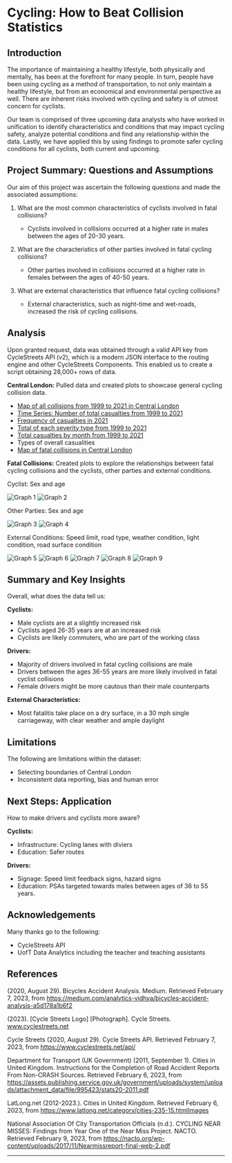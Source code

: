 # Cycling: How to Beat Collision Statistics



## Introduction


The importance of maintaining a healthy lifestyle, both physically and mentally, has been at the forefront for many people. In turn, people have been using cycling as a method of transportation, to not only maintain a healthy lifestyle, but from an economical and environmental perspective as well. There are inherent risks involved with cycling and safety is of utmost concern for cyclists. 


Our team is comprised of three upcoming data analysts who have worked in unification to identify characteristics and conditions that may impact cycling safety, analyze potential conditions and find any relationship within the data. Lastly, we have applied this by using findings to promote safer cycling conditions for all cyclists, both current and upcoming. 



## Project Summary: Questions and Assumptions


Our aim of this project was ascertain the following questions and made the associated assumptions:
1. What are the most common characteristics of cyclists involved in fatal collisions?
    * Cyclists involved in collisions occurred at a higher rate in males between the ages of 20-30 years.

2. What are the characteristics of other parties involved in fatal cycling collisions?
    * Other parties involved in collisions occurred at a higher rate in females between the ages of 40-50 years. 

3. What are external characteristics that influence fatal cycling collisions?
    * External characteristics, such as night-time and wet-roads, increased the risk of cycling collisions. 



## Analysis


Upon granted request, data was obtained through a valid API key from CycleStreets API (v2), which is a modern JSON interface to the routing engine and other CycleStreets Components. This enabled us to create a script obtaining 28,000+ rows of data. 

**Central London:** Pulled data and created plots to showcase general cycling collision data. 
* [Map of all collisions from 1999 to 2021 in Central London](./output_data/images/map1_London_bokeh_plot.png)
* [Time Series: Number of total casualties from 1999 to 2021](./output_data/images/fig0.1_Casualties_all_years.png)
* [Frequency of casualties in 2021](./output_data/images/freq_fatal_2021t.png)
* [Total of each severity type from 1999 to 2021](./output_data/images/total_severity_types.png)
* [Total casualties by month from 1999 to 2021](./output_data/images/fig3.1_total_casualties_by_month.png)
* Types of overall casualities
* [Map of fatal collisions in Central London](./output_data/images/map2_London_fatal_bokeh_plot.png)


**Fatal Collisions:** Created plots to explore the relationships between fatal cycling collisions and the cyclists, other parties and external conditions.

Cyclist: Sex and age

![Graph 1](./output_data/images/fig1.1_casualty_gender_graph.png)
![Graph 2](./output_data/images/fig1.2_age_of_casualty_graph.png)

Other Parties: Sex and age 

![Graph 3](./output_data/images/fig2.1_driver_gender_graph.png)
![Graph 4](./output_data/images/fig2.2_age_of_driver_graph.png)

External Conditions: Speed limit, road type, weather condition, light condition, road surface condition

![Graph 5](./output_data/images/fig3.3.3_speed_limit_graph.png)
![Graph 6](./output_data/images/fig3.2.2_road_type_graph.png)
![Graph 7](./output_data/images/fig3.3.1_weather_condition_graph.png)
![Graph 8](./output_data/images/fig3.3.2_light_condition_graph.png)
![Graph 9](./output_data/images/fig3.2.1_road_surface_condition_graph.png)



## Summary and Key Insights


Overall, what does the data tell us:

**Cyclists:**
* Male cyclists are at a slightly increased risk
* Cyclists aged 26-35 years are at an increased risk
* Cyclists are likely commuters, who are part of the working class

**Drivers:**
* Majority of drivers involved in fatal cycling collisions are male
* Drivers between the ages 36-55 years are more likely involved in fatal cyclist collisions
* Female drivers might be more cautous than their male counterparts 

**External Characteristics:**
* Most fatalitis take place on a dry surface, in a 30 mph single carriageway, with clear weather and ample daylight



## Limitations


The following are limitations within the dataset:
* Selecting boundaries of Central London
* Inconsistent data reporting, bias and human error



## Next Steps: Application


How to make drivers and cyclists more aware?

**Cyclists:**
* Infrastructure: Cycling lanes with diviers
* Education: Safer routes

**Drivers:**
* Signage: Speed limit feedback signs, hazard signs
* Education: PSAs targeted towards males between ages of 36 to 55 years. 




## Acknowledgements


Many thanks go to the following:
* CycleStreets API
* UofT Data Analytics including the teacher and teaching assistants 



## References 


(2020, August 29). Bicycles Accident Analysis. Medium. Retrieved February 7, 2023, from https://medium.com/analytics-vidhya/bicycles-accident-analysis-a5d178a1b6f2

(2023). [Cycle Streets Logo] [Photograph]. Cycle Streets. www.cyclestreets.net

Cycle Streets (2020, August 29). Cycle Streets API. Retrieved February 7, 2023, from https://www.cyclestreets.net/api/

Department for Transport (UK Government) (2011, September 1). Cities in United Kingdom. Instructions for the Completion of Road Accident Reports From Non-CRASH Sources. Retrieved February 6, 2023, from https://assets.publishing.service.gov.uk/government/uploads/system/uploads/attachment_data/file/995423/stats20-2011.pdf

LatLong.net (2012-2023.). Cities in United Kingdom. Retrieved February 6, 2023, from https://www.latlong.net/category/cities-235-15.htmlImages

National Association Of City Transportation Officials (n.d.). CYCLING NEAR MISSES: Findings from Year One of the Near Miss Project. NACTO. Retrieved February 9, 2023, from https://nacto.org/wp-content/uploads/2017/11/Nearmissreport-final-web-2.pdf


- - -

